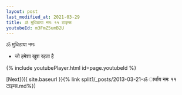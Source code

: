 ```yaml
---
layout: post
last_modified_at: 2021-03-29
title: ॐ मुधिठाया नमः ११ टाइम्स
youtubeId: m3FmZ5umB2U
---
```

 
 
 ॐ मुधिठाया नमः  
 
 -  जो हमेशा खुश रहता है 
 
  
 
  
 
 
 
 
 
 


{% include youtubePlayer.html id=page.youtubeId %}
 
[Next]({{ site.baseurl }}{% link  split1/_posts/2013-03-21-ॐ ार्थाय नमः ११ टाइम्स.md%})
 
